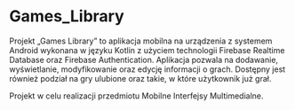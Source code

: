 # Games_Library

Projekt „Games Library” to aplikacja mobilna na urządzenia z systemem Android wykonana w języku Kotlin z użyciem technologii Firebase Realtime Database oraz Firebase Authentication.
Aplikacja pozwala na dodawanie, wyświetlanie, modyfikowanie oraz edycję informacji o grach. 
Dostępny jest również podział na gry ulubione oraz takie, w które użytkownik już grał.

Projekt w celu realizacji przedmiotu Mobilne Interfejsy Multimedialne.
